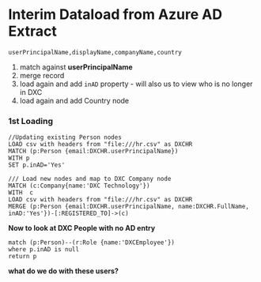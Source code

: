# Interim Dataload from Azure AD Extract

`userPrincipalName,displayName,companyName,country`

1. match against **userPrincipalName**
1. merge record
1. load again and add `inAD` property - will also us to view who is no longer in DXC
1. load again and add Country node


### 1st Loading

~~~
//Updating existing Person nodes
LOAD csv with headers from "file:///hr.csv" as DXCHR
MATCH (p:Person {email:DXCHR.userPrincipalName})
WITH p
SET p.inAD='Yes'
~~~

~~~
/// Load new nodes and map to DXC Company node
MATCH (c:Company{name:'DXC Technology'}) 
WITH  c
LOAD csv with headers from "file:///hr.csv" as DXCHR
MERGE (p:Person {email:DXCHR.userPrincipalName, name:DXCHR.FullName, inAD:'Yes'})-[:REGISTERED_TO]->(c)
~~~


**Now to look at DXC People with no AD entry**

~~~
match (p:Person)--(r:Role {name:'DXCEmployee'})
where p.inAD is null
return p
~~~

**what do we do with these users?**